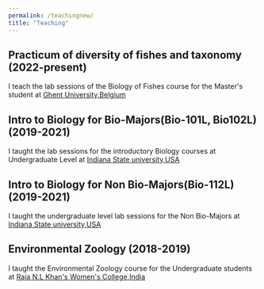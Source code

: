 ```yaml
---
permalink: /teachingnew/
title: "Teaching"
---
```



## Practicum of diversity of fishes and taxonomy (2022-present)

I teach the lab sessions of the Biology of Fishes course for the Master's student at [Ghent University,Belgium](https://www.ugent.be/en)


## Intro to Biology for Bio-Majors(Bio-101L, Bio102L) (2019-2021)

I taught the lab sessions for the introductory Biology courses at Undergraduate Level at [Indiana State university,USA](https://www.indstate.edu/)

## Intro to Biology for Non Bio-Majors(Bio-112L) (2019-2021)

I taught the undergraduate level lab sessions for the Non Bio-Majors at [Indiana State university,USA](https://www.indstate.edu/)

## Environmental Zoology (2018-2019)

I taught the Environmental Zoology course for the Undergraduate students at [Raja N.L Khan's Women's College,India](https://rnlkwc.ac.in/)
